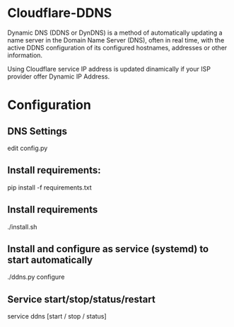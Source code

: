 # Cloudflare-DDNS

Dynamic DNS (DDNS or DynDNS) is a method of automatically updating a name server in the Domain Name Server (DNS), often in real time, with the active DDNS configuration of its configured hostnames, addresses or other information. 

Using Cloudflare service IP address is updated dinamically if your ISP provider offer Dynamic IP Address.

# Configuration
## DNS Settings  
edit config.py 

## Install requirements:
pip install -f requirements.txt

## Install requirements
./install.sh
## Install and configure as service (systemd) to start automatically
./ddns.py configure
## Service start/stop/status/restart
service  ddns [start / stop / status]
